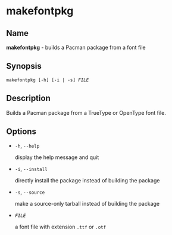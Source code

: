 makefontpkg
===========

Name
----

**makefontpkg** - builds a Pacman package from a font file

Synopsis
--------

<pre><code>makefontpkg [-h] [-i | -s] <var>FILE</var></code></pre>

Description
-----------

Builds a Pacman package from a TrueType or OpenType font file.

Options
-------

  - `-h`, `--help`

    display the help message and quit

  - `-i`, `--install`

    directly install the package instead of building the package

  - `-s`, `--source`

    make a source-only tarball instead of building the package

  - <code><var>FILE</var></code>

    a font file with extension `.ttf` or `.otf`
